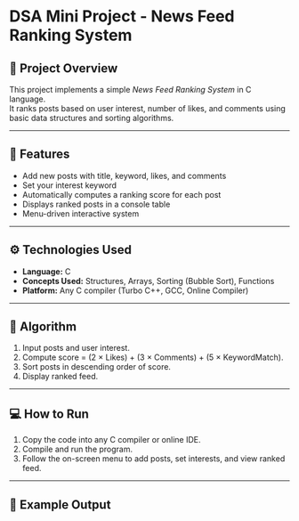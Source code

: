 # DSA Mini Project - News Feed Ranking System

## 🧩 Project Overview
This project implements a simple *News Feed Ranking System* in C language.  
It ranks posts based on user interest, number of likes, and comments using basic data structures and sorting algorithms.

---

## 🧠 Features
- Add new posts with title, keyword, likes, and comments  
- Set your interest keyword  
- Automatically computes a ranking score for each post  
- Displays ranked posts in a console table  
- Menu-driven interactive system  

---

## ⚙️ Technologies Used
- **Language:** C  
- **Concepts Used:** Structures, Arrays, Sorting (Bubble Sort), Functions  
- **Platform:** Any C compiler (Turbo C++, GCC, Online Compiler)

---

## 🧮 Algorithm
1. Input posts and user interest.  
2. Compute score = (2 × Likes) + (3 × Comments) + (5 × KeywordMatch).  
3. Sort posts in descending order of score.  
4. Display ranked feed.

---

## 💻 How to Run
1. Copy the code into any C compiler or online IDE.  
2. Compile and run the program.  
3. Follow the on-screen menu to add posts, set interests, and view ranked feed.

---

## 🧾 Example Output
